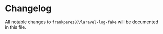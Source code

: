 # Changelog

All notable changes to `frankperez87/laravel-log-fake` will be documented in this file.
